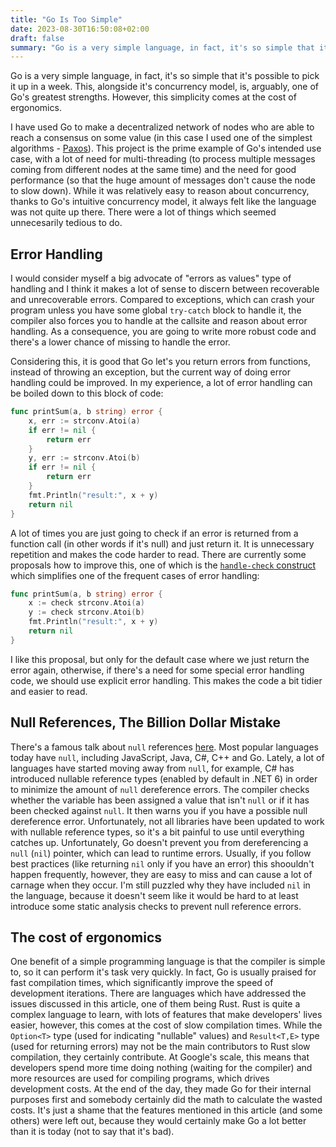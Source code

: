 ```yaml
---
title: "Go Is Too Simple"
date: 2023-08-30T16:50:08+02:00
draft: false
summary: "Go is a very simple language, in fact, it's so simple that it's possible to pick it up in a week. This, alongside it's concurrency model, is, arguably, one of Go's greatest strengths. However, this simplicity comes at the cost of ergonomics...."
---
```

Go is a very simple language, in fact, it's so simple that it's possible to pick it up in a week. This, alongside it's concurrency model, is, arguably, one of Go's greatest strengths. However, this simplicity comes at the cost of ergonomics.

I have used Go to make a decentralized network of nodes who are able to reach a consensus on some value (in this case I used one of the simplest algorithms - [Paxos](https://en.wikipedia.org/wiki/Paxos_(computer_science))). This project is the prime example of Go's intended use case, with a lot of need for multi-threading (to process multiple messages coming from different nodes at the same time) and the need for good performance (so that the huge amount of messages don't cause the node to slow down). While it was relatively easy to reason about concurrency, thanks to Go's intuitive concurrency model, it always felt like the language was not quite up there. There were a lot of things which seemed unnecesarily tedious to do.

## Error Handling

I would consider myself a big advocate of "errors as values" type of handling and I think it makes a lot of sense to discern between recoverable and unrecoverable errors. Compared to exceptions, which can crash your program unless you have some global `try-catch` block to handle it, the compiler also forces you to handle at the callsite and reason about error handling. As a consequence, you are going to write more robust code and there's a lower chance of missing to handle the error.

Considering this, it is good that Go let's you return errors from functions, instead of throwing an exception, but the current way of doing error handling could be improved. In my experience, a lot of error handling can be boiled down to this block of code:

```go
func printSum(a, b string) error {
	x, err := strconv.Atoi(a)
	if err != nil {
		return err
	}
	y, err := strconv.Atoi(b)
	if err != nil {
		return err
	}
	fmt.Println("result:", x + y)
	return nil
}
```

A lot of times you are just going to check if an error is returned from a function call (in other words if it's null) and just return it. It is unnecessary repetition and makes the code harder to read. There are currently some proposals how to improve this, one of which is the [`handle-check` construct](https://github.com/golang/proposal/blob/master/design/go2draft-error-handling.md) which simplifies one of the frequent cases of error handling:

```go
func printSum(a, b string) error {
	x := check strconv.Atoi(a)
	y := check strconv.Atoi(b)
	fmt.Println("result:", x + y)
	return nil
}
```

I like this proposal, but only for the default case where we just return the error again, otherwise, if there's a need for some special error handling code, we should use explicit error handling. This makes the code a bit tidier and easier to read.

## Null References, The Billion Dollar Mistake

There's a famous talk about `null` references [here](https://www.infoq.com/presentations/Null-References-The-Billion-Dollar-Mistake-Tony-Hoare/). Most popular languages today have `null`, including JavaScript, Java, C#, C++ and Go. Lately, a lot of languages have started moving away from `null`, for example, C# has introduced nullable reference types (enabled by default in .NET 6) in order to minimize the amount of `null` dereference errors. The compiler checks whether the variable has been assigned a value that isn't `null` or if it has been checked against `null`. It then warns you if you have a possible null dereference error. Unfortunately, not all libraries have been updated to work with nullable reference types, so it's a bit painful to use until everything catches up. Unfortunately, Go doesn't prevent you from dereferencing a `null` (`nil`) pointer, which can lead to runtime errors. Usually, if you follow best practices (like returning `nil` only if you have an error) this shoouldn't happen frequently, however, they are easy to miss and can cause a lot of carnage when they occur. I'm still puzzled why they have included `nil` in the language, because it doesn't seem like it would be hard to at least introduce some static analysis checks to prevent null reference errors.

## The cost of ergonomics

One benefit of a simple programming language is that the compiler is simple to, so it can perform it's task very quickly. In fact, Go is usually praised for fast compilation times, which significantly improve the speed of development iterations. There are languages which have addressed the issues discussed in this article, one of them being Rust. Rust is quite a complex language to learn, with lots of features that make developers' lives easier, however, this comes at the cost of slow compilation times. While the `Option<T>` type (used for indicating "nullable" values) and `Result<T,E>` type (used for returning errors) may not be the main contributors to Rust slow compilation, they certainly contribute. At Google's scale, this means that developers spend more time doing nothing (waiting for the compiler) and more resources are used for compiling programs, which drives development costs. At the end of the day, they made Go for their internal purposes first and somebody certainly did the math to calculate the wasted costs. It's just a shame that the features mentioned in this article (and some others) were left out, because they would certainly make Go a lot better than it is today (not to say that it's bad).
